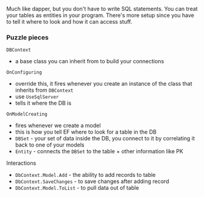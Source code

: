 Much like dapper, but you don't have to write SQL statements. You can treat your tables as entities in your program. There's more setup since you have to tell it where to look and how it can access stuff.

### Puzzle pieces 
`DBContext` 
- a base class you can inherit from to build your connections 

`OnConfiguring`
- override this, it fires whenever you create an instance of the class that inherits from `DBContext` 
- use `UseSqlServer`
- tells it where the DB is

`OnModelCreating` 
- fires whenever we create a model
- this is how you tell EF where to look for a table in the DB
- `DBSet` - your set of data inside the DB, you connect to it by correlating it back to one of your models 
- `Entity` - connects the `DBSet` to the table + other information like PK

Interactions
- `DbContext.Model.Add` - the ability to add records to table
- `DbContext.SaveChanges` - to save changes after adding record
- `DbContext.Model.ToList` - to pull data out of table